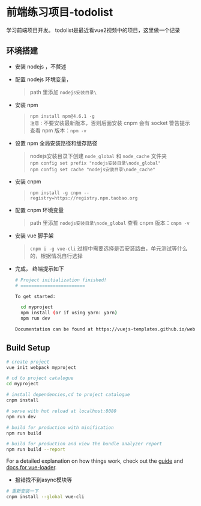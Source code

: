 # 前端练习项目-todolist

学习前端项目开发。
todolist是最近看vue2视频中的项目，这里做一个记录


## 环境搭建
- 安装 nodejs ，不赘述
- 配置 nodejs 环境变量，   
	
	> path 里添加 `nodejs安装目录\`
	
- 安装 npm
	
	> `npm install npm@4.6.1 -g`  
	> `注意：`不要安装最新版本，否则后面安装 cnpm 会有 socket 警告提示  
	> 查看 npm 版本：`npm -v`
- 设置 npm 全局安装路径和缓存路径
	
	> nodejs安装目录下创建 `node_global` 和 `node_cache` 文件夹  
	> `npm config set prefix "nodejs安装目录\node_global"`  
	> `npm config set cache "nodejs安装目录\node_cache"`

- 安装 cnpm
	
	> `npm install -g cnpm --registry=https://registry.npm.taobao.org`
- 配置 cnpm 环境变量  
	
	> path 里添加 `nodejs安装目录\node_global`
	> 查看 cnpm 版本：`cnpm -v`
- 安装 vue 脚手架
	
	> `cnpm i -g vue-cli`
	> 过程中需要选择是否安装路由，单元测试等什么的，根据情况自行选择

- 完成， 终端提示如下
	```Bash
	# Project initialization finished!
	# ========================

	To get started:

	  cd myproject
	  npm install (or if using yarn: yarn)
	  npm run dev

	Documentation can be found at https://vuejs-templates.github.io/webpack

	```

## Build Setup

``` bash
# create project 
vue init webpack myproject

# cd to project catalogue
cd myproject

# install dependencies,cd to project catalogue
cnpm install

# serve with hot reload at localhost:8080
npm run dev

# build for production with minification
npm run build

# build for production and view the bundle analyzer report
npm run build --report
```

For a detailed explanation on how things work, check out the [guide](http://vuejs-templates.github.io/webpack/) and [docs for vue-loader](http://vuejs.github.io/vue-loader).

- 报错找不到async模块等

``` bash
# 重新安装一下
cnpm install --global vue-cli 
```